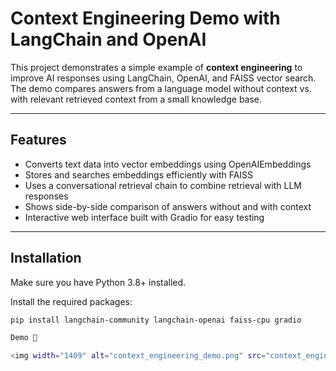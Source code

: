 # Context Engineering Demo with LangChain and OpenAI

This project demonstrates a simple example of **context engineering** to improve AI responses using LangChain, OpenAI, and FAISS vector search. The demo compares answers from a language model without context vs. with relevant retrieved context from a small knowledge base.

---

## Features

- Converts text data into vector embeddings using OpenAIEmbeddings  
- Stores and searches embeddings efficiently with FAISS  
- Uses a conversational retrieval chain to combine retrieval with LLM responses  
- Shows side-by-side comparison of answers without and with context  
- Interactive web interface built with Gradio for easy testing  

---

## Installation

Make sure you have Python 3.8+ installed.

Install the required packages:
```bash
pip install langchain-community langchain-openai faiss-cpu gradio

Demo 🎯

<img width="1409" alt="context_engineering_demo.png" src="context_engineering_demo.png">
